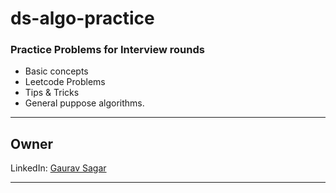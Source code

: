 # ds-algo-practice

### Practice Problems for Interview rounds

- Basic concepts
- Leetcode Problems
- Tips & Tricks
- General puppose algorithms.

---

## Owner

LinkedIn: [Gaurav Sagar](https://www.linkedin.com/in/gaurav-sagar145/)

---
